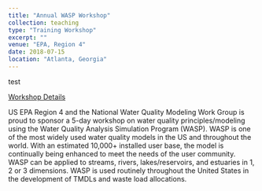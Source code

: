 ```yaml
---
title: "Annual WASP Workshop"
collection: teaching
type: "Training Workshop"
excerpt: ""
venue: "EPA, Region 4"
date: 2018-07-15
location: "Atlanta, Georgia"
---
```

test

[Workshop Details](http://epawasp.twool.com/workshop/)

US EPA Region 4 and the National Water Quality Modeling Work Group is proud to sponsor a 5-day workshop on water quality principles/modeling using the Water Quality Analysis Simulation Program (WASP). WASP is one of the most widely used water quality models in the US and throughout the world. With an estimated 10,000+ installed user base, the model is continually being enhanced to meet the needs of the user community. 
WASP can be applied to streams, rivers, lakes/reservoirs, and estuaries in 1, 2 or 3 dimensions. WASP is used routinely throughout the United States in the development of TMDLs and waste load allocations.


<!-- permalink: /teaching/WASP Workshop - Atlanta -->
